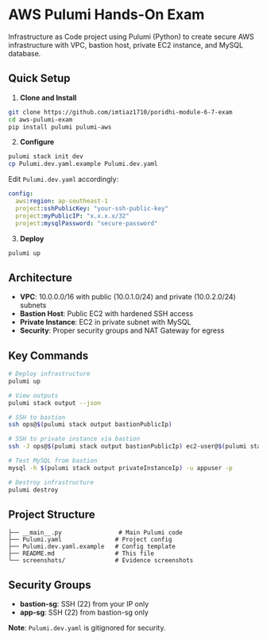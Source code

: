 # AWS Pulumi Hands-On Exam

Infrastructure as Code project using Pulumi (Python) to create secure AWS infrastructure with VPC, bastion host, private EC2 instance, and MySQL database.

## Quick Setup

1. **Clone and Install**
```bash
git clone https://github.com/imtiaz1710/poridhi-module-6-7-exam
cd aws-pulumi-exam
pip install pulumi pulumi-aws
```

2. **Configure**
```bash
pulumi stack init dev
cp Pulumi.dev.yaml.example Pulumi.dev.yaml
```

Edit `Pulumi.dev.yaml` accordingly:
```yaml
config:
  aws:region: ap-southeast-1
  project:sshPublicKey: "your-ssh-public-key"
  project:myPublicIP: "x.x.x.x/32"
  project:mysqlPassword: "secure-password"
```

3. **Deploy**
```bash
pulumi up
```

## Architecture

- **VPC**: 10.0.0.0/16 with public (10.0.1.0/24) and private (10.0.2.0/24) subnets
- **Bastion Host**: Public EC2 with hardened SSH access
- **Private Instance**: EC2 in private subnet with MySQL
- **Security**: Proper security groups and NAT Gateway for egress

## Key Commands

```bash
# Deploy infrastructure
pulumi up

# View outputs
pulumi stack output --json

# SSH to bastion
ssh ops@$(pulumi stack output bastionPublicIp)

# SSH to private instance via bastion
ssh -J ops@$(pulumi stack output bastionPublicIp) ec2-user@$(pulumi stack output privateInstanceIp)

# Test MySQL from bastion
mysql -h $(pulumi stack output privateInstanceIp) -u appuser -p

# Destroy infrastructure
pulumi destroy
```

## Project Structure

```
├── __main__.py                # Main Pulumi code
├── Pulumi.yaml               # Project config
├── Pulumi.dev.yaml.example   # Config template
├── README.md                 # This file
└── screenshots/              # Evidence screenshots
```

## Security Groups

- **bastion-sg**: SSH (22) from your IP only
- **app-sg**: SSH (22) from bastion-sg only

**Note**: `Pulumi.dev.yaml` is gitignored for security.
